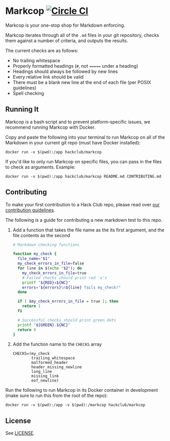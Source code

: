 # Markcop [![Circle CI](https://circleci.com/gh/hackclub/markcop.svg?style=svg)](https://circleci.com/gh/hackclub/markcop)

Markcop is your one-stop shop for Markdown enforcing.

Markcop iterates through all of the `.md` files in your git repository, checks them against a number of criteria, and outputs the results.

The current checks are as follows:

- No trailing whitespace
- Properly formatted headings (`#`, not `=====` under a heading)
- Headings should always be followed by new lines
- Every relative link should be valid
- There must be a blank new line at the end of each file (per POSIX guidelines)
- Spell checking

## Running It

Markcop is a bash script and to prevent platform-specific issues, we recommend running Markcop with Docker.

Copy and paste the following into your terminal to run Markcop on all of the Markdown in your current git repo (must have Docker installed):

    docker run -v $(pwd):/app hackclub/markcop

If you'd like to only run Markcop on specific files, you can pass in the files to check as arguments. Example:

    docker run -v $(pwd):/app hackclub/markcop README.md CONTRIBUTING.md

## Contributing

To make your first contribution to a Hack Club repo, please read over [our contribution guidelines](https://github.com/hackclub/hackclub/blob/master/CONTRIBUTING.md).

The following is a guide for contributing a new markdown test to this repo.

1. Add a function that takes the file name as the its first argument, and the file contents as the second

   ```bash
   # Markdown checking functions

   function my_check {
     file_name="$1"
     my_check_errors_in_file=false
     for line in $(echo "$2"); do
       my_check_errors_in_file=true
       # Failed checks should print red 'x's
       printf "${RED}x${NC}"
       errors="${errors}\n${line} fails my_check!"
     done

     if [ $my_check_errors_in_file = true ]; then
       return 1
     fi

     # Successful checks should print green dots
     printf "${GREEN}.${NC}"
     return 0
   }
   ```

2. Add the function name to the `CHECKS` array

   ```
   CHECKS=(my_check
           trailing_whitespace
           malformed_header
           header_missing_newline
           long_line
           missing_link
           eof_newline)
   ```

Run the following to run Markcop in its Docker container in development (make sure to run this from the root of the repo):

    docker run -v $(pwd):/app -v $(pwd):/markcop hackclub/markcop

## License

See [LICENSE](LICENSE).
